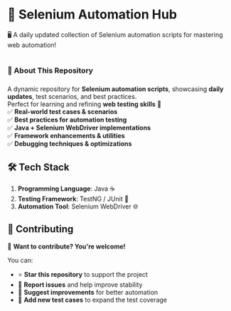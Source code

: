 # 🚀 Selenium Automation Hub
🖥️ A daily updated collection of Selenium automation scripts for mastering web automation!

# <h3>🎯 About This Repository<h3>
A dynamic repository for **Selenium automation scripts**, showcasing **daily updates**, test scenarios, and best practices.  
Perfect for learning and refining **web testing skills** 🚀  
✅ **Real-world test cases & scenarios**  
✅ **Best practices for automation testing**  
✅ **Java + Selenium WebDriver implementations**  
✅ **Framework enhancements & utilities**  
✅ **Debugging techniques & optimizations**  


  ## 🛠 Tech Stack  
1. **Programming Language**: Java ☕  
2. **Testing Framework**: TestNG / JUnit 🧪  
3. **Automation Tool**: Selenium WebDriver 🌐 

## 🤝 Contributing  

👋 **Want to contribute? You're welcome!**  

You can:  
- ⭐ **Star this repository** to support the project  
- 🐛 **Report issues** and help improve stability  
- 🔧 **Suggest improvements** for better automation  
- 📝 **Add new test cases** to expand the test coverage  

 

